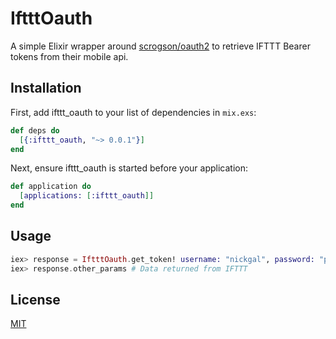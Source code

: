 # IftttOauth

A simple Elixir wrapper around [scrogson/oauth2](https://github.com/scrogson/oauth2) to retrieve
IFTTT Bearer tokens from their mobile api.

## Installation


First, add ifttt_oauth to your list of dependencies in `mix.exs`:
```elixir
def deps do
  [{:ifttt_oauth, "~> 0.0.1"}]
end
```

Next, ensure ifttt_oauth is started before your application:
```elixir
def application do
  [applications: [:ifttt_oauth]]
end
```

## Usage

```elixir
iex> response = IftttOauth.get_token! username: "nickgal", password: "password"
iex> response.other_params # Data returned from IFTTT
```

## License
[MIT](LICENSE.md)
